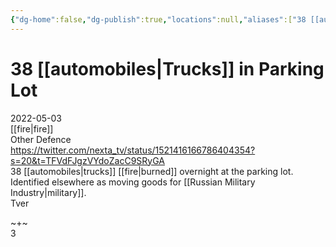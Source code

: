 ```yaml
---
{"dg-home":false,"dg-publish":true,"locations":null,"aliases":["38 [[automobiles|Trucks]] in Parking Lot","Tver trucks"],"location":"56.858675,35.9208284","title":"38 [[automobiles|Trucks]] in Parking Lot","tag":"Fire, Other Defence","date":"2022-05-03","Locations":"Tver","linter-yaml-title-alias":"38 [[automobiles|Trucks]] in Parking Lot","permalink":"/38-trucks-in-parking-lot/","dgHomeLink":true,"dgPassFrontmatter":true}
---
```



# 38 [[automobiles|Trucks]] in Parking Lot

2022-05-03  
[[fire|fire]]  
Other Defence  
https://twitter.com/nexta_tv/status/1521416166786404354?s=20&t=TFVdFJgzVYdoZacC9SRyGA  
38 [[automobiles|trucks]] [[fire|burned]] overnight at the parking lot. Identified elsewhere as moving goods for [[Russian Military Industry|military]].  
Tver

~+~  
3
